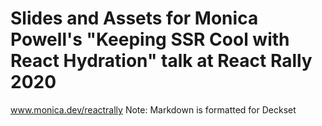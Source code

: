 # Slides and Assets for Monica Powell's "Keeping SSR Cool with React Hydration" talk at React Rally 2020
www.monica.dev/reactrally
Note: Markdown is formatted for Deckset
